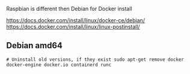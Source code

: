 Raspbian is different then Debian for Docker install

https://docs.docker.com/install/linux/docker-ce/debian/
https://docs.docker.com/install/linux/linux-postinstall/

## Debian amd64

`# Uninstall old versions, if they exist
sudo apt-get remove docker docker-engine docker.io containerd runc`

